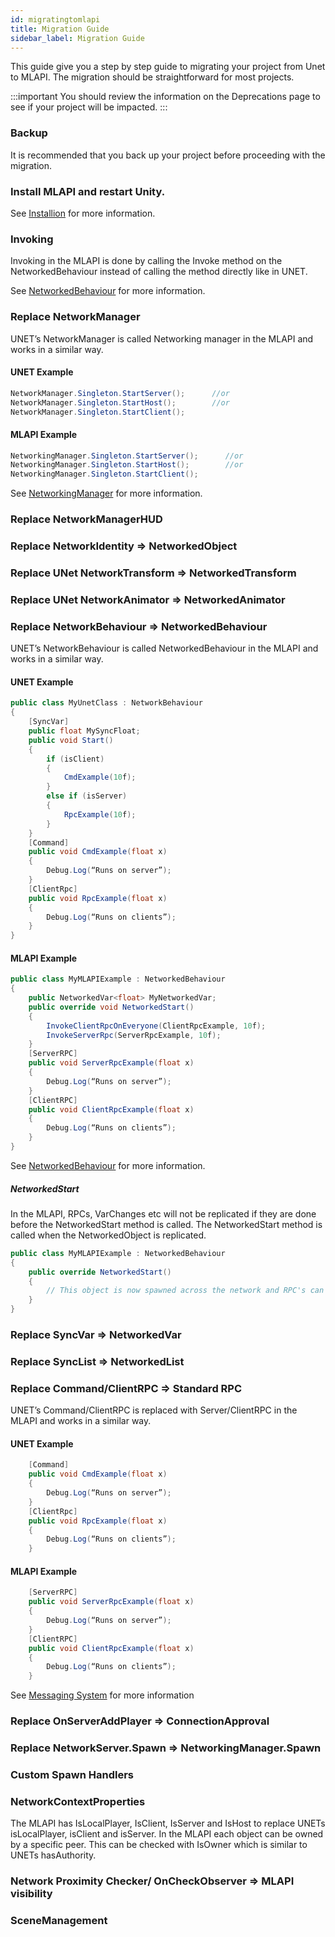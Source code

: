 ```yaml
---
id: migratingtomlapi
title: Migration Guide
sidebar_label: Migration Guide
---
```


This guide give you a step by step guide to migrating your project from Unet to MLAPI. The migration should be straightforward for most projects.

:::important
You should review the information on the Deprecations page to see if your project will be impacted.
:::

### Backup

It is recommended that you back up your project before proceeding with the migration.

### Install MLAPI and restart Unity.

See [Installion](../getting-started/installation.md) for more information.

### Invoking
Invoking in the MLAPI is done by calling the Invoke method on the NetworkedBehaviour instead of calling the method directly like in UNET.

See [NetworkedBehaviour](../core-components/networked-behaviour.md) for more information.

### Replace NetworkManager 

UNET’s NetworkManager is called Networking manager in the MLAPI and works in a similar way.


#### UNET Example

```csharp
NetworkManager.Singleton.StartServer();      //or
NetworkManager.Singleton.StartHost();        //or
NetworkManager.Singleton.StartClient();
```

#### MLAPI Example
```csharp
NetworkingManager.Singleton.StartServer();      //or
NetworkingManager.Singleton.StartHost();        //or
NetworkingManager.Singleton.StartClient();
```
See [NetworkingManager](../core-components/networking-manager.md) for more information.
### Replace NetworkManagerHUD 

### Replace NetworkIdentity => NetworkedObject

### Replace UNet NetworkTransform => NetworkedTransform

### Replace  UNet NetworkAnimator => NetworkedAnimator

### Replace NetworkBehaviour => NetworkedBehaviour

UNET’s NetworkBehaviour is called NetworkedBehaviour in the MLAPI and works in a similar way.

#### UNET Example
```csharp
public class MyUnetClass : NetworkBehaviour
{
    [SyncVar]
    public float MySyncFloat;
    public void Start()
    {
        if (isClient)
        {
            CmdExample(10f);
        }
        else if (isServer)
        {
            RpcExample(10f);
        }
    }
    [Command]
    public void CmdExample(float x)
    {
        Debug.Log(“Runs on server”);
    }
    [ClientRpc]
    public void RpcExample(float x)
    {
        Debug.Log(“Runs on clients”);
    }
}
```
#### MLAPI Example

```csharp
public class MyMLAPIExample : NetworkedBehaviour
{
    public NetworkedVar<float> MyNetworkedVar;
    public override void NetworkedStart()
    {
        InvokeClientRpcOnEveryone(ClientRpcExample, 10f);
        InvokeServerRpc(ServerRpcExample, 10f);
    }
    [ServerRPC]
    public void ServerRpcExample(float x)
    {
        Debug.Log(“Runs on server”);
    }
    [ClientRPC]
    public void ClientRpcExample(float x)
    {
        Debug.Log(“Runs on clients”);
    }
}
```

See [NetworkedBehaviour](../core-components/networked-behaviour.md) for more information. 

##### NetworkedStart
In the MLAPI, RPCs, VarChanges etc will not be replicated if they are done before the NetworkedStart method is called. The NetworkedStart method is called when the NetworkedObject is replicated.

```csharp
public class MyMLAPIExample : NetworkedBehaviour
{
    public override NetworkedStart()
    {
        // This object is now spawned across the network and RPC's can be sent.
    }
}
```


### Replace SyncVar => NetworkedVar

### Replace SyncList => NetworkedList

### Replace Command/ClientRPC => Standard RPC

UNET’s Command/ClientRPC is replaced with  Server/ClientRPC in the MLAPI and works in a similar way.

#### UNET Example
```csharp
    [Command]
    public void CmdExample(float x)
    {
        Debug.Log(“Runs on server”);
    }
    [ClientRpc]
    public void RpcExample(float x)
    {
        Debug.Log(“Runs on clients”);
    }
```
#### MLAPI Example
```csharp
    [ServerRPC]
    public void ServerRpcExample(float x)
    {
        Debug.Log(“Runs on server”);
    }
    [ClientRPC]
    public void ClientRpcExample(float x)
    {
        Debug.Log(“Runs on clients”);
    }
```

See [Messaging System](../mlapi-basics/messaging-system.md) for more information

### Replace OnServerAddPlayer => ConnectionApproval 

### Replace NetworkServer.Spawn => NetworkingManager.Spawn

### Custom Spawn Handlers

### NetworkContextProperties

The MLAPI has IsLocalPlayer, IsClient, IsServer and IsHost to replace UNETs isLocalPlayer, isClient and isServer. In the MLAPI each object can be owned by a specific peer. This can be checked with IsOwner which is similar to UNETs hasAuthority.

### Network Proximity Checker/ OnCheckObserver => MLAPI visibility

### SceneManagement
